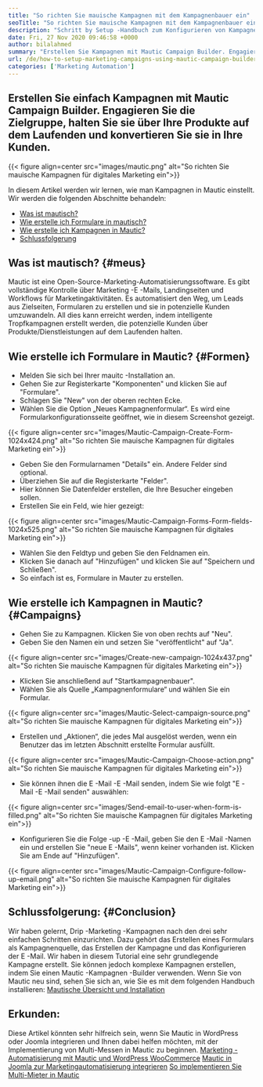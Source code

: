 ```yaml
---
title: "So richten Sie mauische Kampagnen mit dem Kampagnenbauer ein" 
seoTitle: "So richten Sie mauische Kampagnen mit dem Kampagnenbauer ein" 
description: "Schritt by Setup -Handbuch zum Konfigurieren von Kampagnen in Mauter und die vollständige Kontrolle über Marketing -E -Mails, Zielseiten und Workflows für Marketingaktivitäten." 
date: Fri, 27 Nov 2020 09:46:58 +0000
author: bilalahmed
summary: "Erstellen Sie Kampagnen mit Mautic Campaign Builder. Engagieren Sie die Zielgruppe, halten Sie sie über Ihre Produkte auf dem Laufenden und konvertieren Sie sie in Ihre Kunden." 
url: /de/how-to-setup-marketing-campaigns-using-mautic-campaign-builder/
categories: ['Marketing Automation']
---
```


## Erstellen Sie einfach Kampagnen mit Mautic Campaign Builder. Engagieren Sie die Zielgruppe, halten Sie sie über Ihre Produkte auf dem Laufenden und konvertieren Sie sie in Ihre Kunden.

{{< figure align=center src="images/mautic.png" alt="So richten Sie mauische Kampagnen für digitales Marketing ein">}}

In diesem Artikel werden wir lernen, wie man Kampagnen in Mautic einstellt. Wir werden die folgenden Abschnitte behandeln:
  * [Was ist mautisch?][1]
  * [Wie erstelle ich Formulare in mautisch?][2]
  * [Wie erstelle ich Kampagnen in Mautic?][3]
  * [Schlussfolgerung][4]

## Was ist mautisch?   {#meus}
Mautic ist eine Open-Source-Marketing-Automatisierungssoftware. Es gibt vollständige Kontrolle über Marketing -E -Mails, Landingseiten und Workflows für Marketingaktivitäten. Es automatisiert den Weg, um Leads aus Zielseiten, Formularen zu erstellen und sie in potenzielle Kunden umzuwandeln. All dies kann erreicht werden, indem intelligente Tropfkampagnen erstellt werden, die potenzielle Kunden über Produkte/Dienstleistungen auf dem Laufenden halten.

## Wie erstelle ich Formulare in Mautic?   {#Formen}
  * Melden Sie sich bei Ihrer mauitc -Installation an.
  * Gehen Sie zur Registerkarte "Komponenten" und klicken Sie auf "Formulare".
  * Schlagen Sie "New" von der oberen rechten Ecke.
  * Wählen Sie die Option „Neues Kampagnenformular“. Es wird eine Formularkonfigurationsseite geöffnet, wie in diesem Screenshot gezeigt.

{{< figure align=center src="images/Mautic-Campaign-Create-Form-1024x424.png" alt="So richten Sie mauische Kampagnen für digitales Marketing ein">}}

  * Geben Sie den Formularnamen "Details" ein. Andere Felder sind optional.
  * Überziehen Sie auf die Registerkarte "Felder".
  * Hier können Sie Datenfelder erstellen, die Ihre Besucher eingeben sollen.
  * Erstellen Sie ein Feld, wie hier gezeigt:

{{< figure align=center src="images/Mautic-Campaign-Forms-Form-fields-1024x525.png" alt="So richten Sie mauische Kampagnen für digitales Marketing ein">}}

  * Wählen Sie den Feldtyp und geben Sie den Feldnamen ein.
  * Klicken Sie danach auf "Hinzufügen" und klicken Sie auf "Speichern und Schließen".
  * So einfach ist es, Formulare in Mauter zu erstellen.

## Wie erstelle ich Kampagnen in Mautic?   {#Campaigns}
  * Gehen Sie zu Kampagnen. Klicken Sie von oben rechts auf "Neu".
  * Geben Sie den Namen ein und setzen Sie "veröffentlicht" auf "Ja".

{{< figure align=center src="images/Create-new-campaign-1024x437.png" alt="So richten Sie mauische Kampagnen für digitales Marketing ein">}}

  * Klicken Sie anschließend auf "Startkampagnenbauer".
  * Wählen Sie als Quelle „Kampagnenformulare“ und wählen Sie ein Formular.

{{< figure align=center src="images/Mautic-Select-campaign-source.png" alt="So richten Sie mauische Kampagnen für digitales Marketing ein">}}

  * Erstellen und „Aktionen“, die jedes Mal ausgelöst werden, wenn ein Benutzer das im letzten Abschnitt erstellte Formular ausfüllt.

{{< figure align=center src="images/Mautic-Campaign-Choose-action.png" alt="So richten Sie mauische Kampagnen für digitales Marketing ein">}}

  * Sie können ihnen die E -Mail -E -Mail senden, indem Sie wie folgt "E -Mail -E -Mail senden" auswählen:

{{< figure align=center src="images/Send-email-to-user-when-form-is-filled.png" alt="So richten Sie mauische Kampagnen für digitales Marketing ein">}}

  * Konfigurieren Sie die Folge -up -E -Mail, geben Sie den E -Mail -Namen ein und erstellen Sie "neue E -Mails", wenn keiner vorhanden ist. Klicken Sie am Ende auf "Hinzufügen".

{{< figure align=center src="images/Mautic-Campaign-Configure-follow-up-email.png" alt="So richten Sie mauische Kampagnen für digitales Marketing ein">}}


## Schlussfolgerung:   {#Conclusion}
Wir haben gelernt, Drip -Marketing -Kampagnen nach den drei sehr einfachen Schritten einzurichten. Dazu gehört das Erstellen eines Formulars als Kampagnenquelle, das Erstellen der Kampagne und das Konfigurieren der E -Mail. Wir haben in diesem Tutorial eine sehr grundlegende Kampagne erstellt. Sie können jedoch komplexe Kampagnen erstellen, indem Sie einen Mautic -Kampagnen -Builder verwenden. Wenn Sie von Mautic neu sind, sehen Sie sich an, wie Sie es mit dem folgenden Handbuch installieren:
[Mautische Übersicht und Installation][5]

## Erkunden:
Diese Artikel könnten sehr hilfreich sein, wenn Sie Mautic in WordPress oder Joomla integrieren und Ihnen dabei helfen möchten, mit der Implementierung von Multi-Messen in Mautic zu beginnen.
[Marketing -Automatisierung mit Mautic und WordPress WooCommerce][6]
[Mautic in Joomla zur Marketingautomatisierung integrieren][7]
[So implementieren Sie Multi-Mieter in Mautic][8]

  
[1]: #mautic
[2]: #forms
[3]: #campaigns
[4]: #conclusion
[5]: https://products.containerize.com/marketing-automation/mautic
[6]: https://blog.containerize.com/wp-admin/post.php?post=388&action=edit
[7]: https://blog.containerize.com/wp-admin/post.php?post=233&action=edit
[8]: https://blog.containerize.com/marketing-automation/how-to-implement-multi-tenancy-in-mautic/
